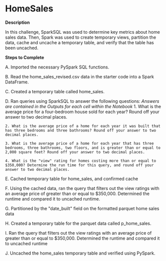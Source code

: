 # HomeSales

**Description**

In this challenge, SparkSQL was used to determine key metrics about home sales data. Then, Spark was used to create temporary views, partition the data, cache and uncache a temporary table, and verify that the table has been uncached.

**Steps to Complete**

A. Imported the necessary PySpark SQL functions.

B. Read the home_sales_revised.csv data in the starter code into a Spark DataFrame.

C. Created a temporary table called home_sales.

D. Ran queries using SparkSQL to answer the following questions:
*Answers are contained in the Outputs for each cell within the Notebook*
    1. What is the average price for a four-bedroom house sold for each year? Round off your answer to two decimal places.
    
    2. What is the average price of a home for each year it was built that has three bedrooms and three bathrooms? Round off your answer to two decimal places.
    
    3. What is the average price of a home for each year that has three bedrooms, three bathrooms, two floors, and is greater than or equal to 2,000 square feet? Round off your answer to two decimal places.
    
    4. What is the "view" rating for homes costing more than or equal to $350,000? Determine the run time for this query, and round off your answer to two decimal places.
    
E. Cached temporary table for home_sales, and confirmed cache

F. Using the cached data, ran the query that filters out the view ratings with an average price of greater than or equal to $350,000. Determined the runtime and compared it to uncached runtime.

G. Partitioned by the "date_built" field on the formatted parquet home sales data

H. Created a temporary table for the parquet data called p_home_sales.

I. Ran the query that filters out the view ratings with an average price of greater than or equal to $350,000. Determined the runtime and compared it to uncached runtime

J. Uncached the home_sales temporary table and verified using PySpark.

